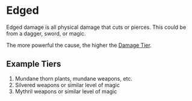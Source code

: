 # Edged

Edged damage is all physical damage that cuts or pierces. This could be from a dagger, sword, or magic.

The more powerful the cause, the higher the [Damage Tier](../Damage%20Tiers/{Damage%20Tiers}.md).

## Example Tiers

1. Mundane thorn plants, mundane weapons, etc.
2. Silvered weapons or similar level of magic
3. Mythril weapons or similar level of magic
